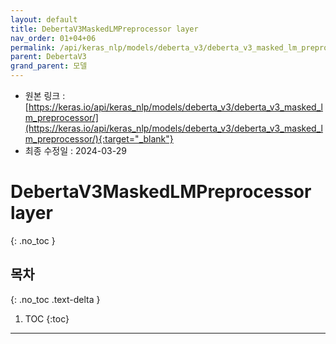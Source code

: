 ```yaml
---
layout: default
title: DebertaV3MaskedLMPreprocessor layer
nav_order: 01+04+06
permalink: /api/keras_nlp/models/deberta_v3/deberta_v3_masked_lm_preprocessor/
parent: DebertaV3
grand_parent: 모델
---
```


* 원본 링크 : [https://keras.io/api/keras_nlp/models/deberta_v3/deberta_v3_masked_lm_preprocessor/](https://keras.io/api/keras_nlp/models/deberta_v3/deberta_v3_masked_lm_preprocessor/){:target="_blank"}
* 최종 수정일 : 2024-03-29

# DebertaV3MaskedLMPreprocessor layer
{: .no_toc }

## 목차
{: .no_toc .text-delta }

1. TOC
{:toc}

---
